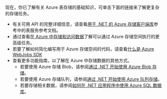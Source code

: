 现在，你已了解有关 Azure 表存储的基础知识，可单击下面的链接来了解更复杂的存储任务。

- 有关可用 API 的完整详细信息，请查看[用于 .NET 的 Azure 存储客户端库](http://go.microsoft.com/fwlink/?LinkID=390731)参考中的表服务参考文档。
- 通过查看[在 Azure 中存储和访问数据](https://msdn.microsoft.com/zh-cn/library/azure/gg433040.aspx)了解可以通过 Azure 存储空间执行的更高级任务。    
- 若要了解如何简化编写用于 Azure 存储空间的代码，请查看[什么是 Azure WebJobs SDK](/documentation/articles/websites-dotnet-webjobs-sdk/)
- 查看更多功能指南，以了解在 Azure 中存储数据的其他方式。
  - 若要使用 Azure 存储 Blob，请参阅[通过 .NET 开始使用 Azure Blob 存储](/documentation/articles/storage-dotnet-how-to-use-blobs/)。
  - 若要使用 Azure 存储队列，请参阅[通过 .NET 开始使用 Azure 队列存储](/documentation/articles/storage-dotnet-how-to-use-queues/)。
  - 若要存储相关数据，请参阅[如何在 .NET 应用程序中使用 Azure SQL 数据库](/documentation/articles/sql-database-develop-dotnet-simple/)。

<!---HONumber=Mooncake_0516_2016-->